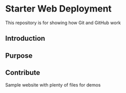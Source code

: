 # Starter Web Deployment

This repository is for showing how Git and GitHub work

## Introduction 

## Purpose

## Contribute

Sample website with plenty of files for demos